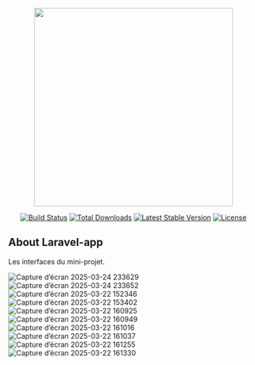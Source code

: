 <p align="center"><a href="https://laravel.com" target="_blank"><img src="https://raw.githubusercontent.com/laravel/art/master/logo-lockup/5%20SVG/2%20CMYK/1%20Full%20Color/laravel-logolockup-cmyk-red.svg" width="400"></a></p>

<p align="center">
<a href="https://travis-ci.org/laravel/framework"><img src="https://travis-ci.org/laravel/framework.svg" alt="Build Status"></a>
<a href="https://packagist.org/packages/laravel/framework"><img src="https://img.shields.io/packagist/dt/laravel/framework" alt="Total Downloads"></a>
<a href="https://packagist.org/packages/laravel/framework"><img src="https://img.shields.io/packagist/v/laravel/framework" alt="Latest Stable Version"></a>
<a href="https://packagist.org/packages/laravel/framework"><img src="https://img.shields.io/packagist/l/laravel/framework" alt="License"></a>
</p>

## About Laravel-app 
Les interfaces du mini-projet.


 
![Capture d’écran 2025-03-24 233629](https://github.com/user-attachments/assets/a2fbbc8d-79e4-4b52-a7b6-a9cea740a485)
![Capture d’écran 2025-03-24 233652](https://github.com/user-attachments/assets/7d7f399e-04b6-49da-9a51-05f44b9cc4cc)
![Capture d’écran 2025-03-22 152346](https://github.com/user-attachments/assets/55942771-e9fd-4533-a03f-374d55f6d560)
![Capture d’écran 2025-03-22 153402](https://github.com/user-attachments/assets/f10094ba-0ce6-471b-ab41-3e2c56e172e1)
![Capture d’écran 2025-03-22 160925](https://github.com/user-attachments/assets/2ab3c4c5-a370-403f-b2f0-b6a858b8d9e8)
![Capture d’écran 2025-03-22 160949](https://github.com/user-attachments/assets/199b968d-a439-4024-a53f-75458e444930)
![Capture d’écran 2025-03-22 161016](https://github.com/user-attachments/assets/4db3b958-831f-408a-bcfc-13cc5e65b5e6)
![Capture d’écran 2025-03-22 161037](https://github.com/user-attachments/assets/0fa99430-f310-4e14-b73f-34850dd63d84)
![Capture d’écran 2025-03-22 161255](https://github.com/user-attachments/assets/ef4a443f-ae25-4956-8447-04e2f5213899)
![Capture d’écran 2025-03-22 161330](https://github.com/user-attachments/assets/4871d59f-1ac6-4e6e-a065-0530486cbfbb)



